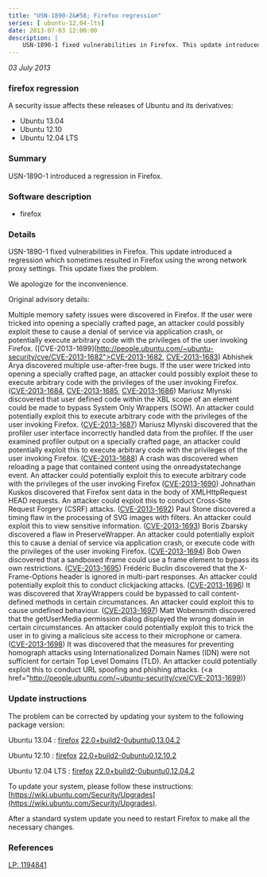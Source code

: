 ```yaml
---
title: "USN-1890-2&#58; Firefox regression"
series: [ ubuntu-12.04-lts]
date: 2013-07-03 12:00:00
description: |
    USN-1890-1 fixed vulnerabilities in Firefox. This update introduced a regression which sometimes resulted in Firefox using the wrong network proxy settings. This update fixes the problem.
--- 
```

 
 

*03 July 2013*

### firefox regression

A security issue affects these releases of Ubuntu and its derivatives:

* Ubuntu 13.04
* Ubuntu 12.10
* Ubuntu 12.04 LTS

### Summary

USN-1890-1 introduced a regression in Firefox. 

### Software description

* firefox 

### Details

USN-1890-1 fixed vulnerabilities in Firefox. This update introduced a regression which sometimes resulted in Firefox using the wrong network proxy settings. This update fixes the problem.

We apologize for the inconvenience.

Original advisory details:

 Multiple memory safety issues were discovered in Firefox. If the user were tricked into opening a specially crafted page, an attacker could possibly exploit these to cause a denial of service via application crash, or potentially execute arbitrary code with the privileges of the user invoking Firefox. ([CVE-2013-1699](http://people.ubuntu.com/~ubuntu-security/cve/CVE-2013-1682">CVE-2013-1682</a>, <a href="http://people.ubuntu.com/~ubuntu-security/cve/CVE-2013-1683">CVE-2013-1683</a>) Abhishek Arya discovered multiple use-after-free bugs. If the user were tricked into opening a specially crafted page, an attacker could possibly exploit these to execute arbitrary code with the privileges of the user invoking Firefox. (<a href="http://people.ubuntu.com/~ubuntu-security/cve/CVE-2013-1684">CVE-2013-1684</a>, <a href="http://people.ubuntu.com/~ubuntu-security/cve/CVE-2013-1685">CVE-2013-1685</a>, <a href="http://people.ubuntu.com/~ubuntu-security/cve/CVE-2013-1686">CVE-2013-1686</a>) Mariusz Mlynski discovered that user defined code within the XBL scope of an element could be made to bypass System Only Wrappers (SOW). An attacker could potentially exploit this to execute arbitrary code with the privileges of the user invoking Firefox. (<a href="http://people.ubuntu.com/~ubuntu-security/cve/CVE-2013-1687">CVE-2013-1687</a>) Mariusz Mlynski discovered that the profiler user interface incorrectly handled data from the profiler. If the user examined profiler output on a specially crafted page, an attacker could potentially exploit this to execute arbitrary code with the privileges of the user invoking Firefox. (<a href="http://people.ubuntu.com/~ubuntu-security/cve/CVE-2013-1688">CVE-2013-1688</a>) A crash was discovered when reloading a page that contained content using the onreadystatechange event. An attacker could potentially exploit this to execute arbitrary code with the privileges of the user invoking Firefox (<a href="http://people.ubuntu.com/~ubuntu-security/cve/CVE-2013-1690">CVE-2013-1690</a>) Johnathan Kuskos discovered that Firefox sent data in the body of XMLHttpRequest HEAD requests. An attacker could exploit this to conduct Cross-Site Request Forgery (CSRF) attacks. (<a href="http://people.ubuntu.com/~ubuntu-security/cve/CVE-2013-1692">CVE-2013-1692</a>) Paul Stone discovered a timing flaw in the processing of SVG images with filters. An attacker could exploit this to view sensitive information. (<a href="http://people.ubuntu.com/~ubuntu-security/cve/CVE-2013-1693">CVE-2013-1693</a>) Boris Zbarsky discovered a flaw in PreserveWrapper. An attacker could potentially exploit this to cause a denial of service via application crash, or execute code with the privileges of the user invoking Firefox. (<a href="http://people.ubuntu.com/~ubuntu-security/cve/CVE-2013-1694">CVE-2013-1694</a>) Bob Owen discovered that a sandboxed iframe could use a frame element to bypass its own restrictions. (<a href="http://people.ubuntu.com/~ubuntu-security/cve/CVE-2013-1695">CVE-2013-1695</a>) Frédéric Buclin discovered that the X-Frame-Options header is ignored in multi-part responses. An attacker could potentially exploit this to conduct clickjacking attacks. (<a href="http://people.ubuntu.com/~ubuntu-security/cve/CVE-2013-1696">CVE-2013-1696</a>) It was discovered that XrayWrappers could be bypassed to call content-defined methods in certain circumstances. An attacker could exploit this to cause undefined behaviour. (<a href="http://people.ubuntu.com/~ubuntu-security/cve/CVE-2013-1697">CVE-2013-1697</a>) Matt Wobensmith discovered that the getUserMedia permission dialog displayed the wrong domain in certain circumstances. An attacker could potentially exploit this to trick the user in to giving a malicious site access to their microphone or camera. (<a href="http://people.ubuntu.com/~ubuntu-security/cve/CVE-2013-1698">CVE-2013-1698</a>) It was discovered that the measures for preventing homograph attacks using Internationalized Domain Names (IDN) were not sufficient for certain Top Level Domains (TLD). An attacker could potentially exploit this to conduct URL spoofing and phishing attacks. (<a href="http://people.ubuntu.com/~ubuntu-security/cve/CVE-2013-1699)) 

### Update instructions

The problem can be corrected by updating your system to the following package version:

Ubuntu 13.04
 : [firefox](https://launchpad.net/ubuntu/+source/firefox) <span> [22.0+build2-0ubuntu0.13.04.2](https://launchpad.net/ubuntu/+source/firefox/22.0+build2-0ubuntu0.13.04.2) </span> 

Ubuntu 12.10
 : [firefox](https://launchpad.net/ubuntu/+source/firefox) <span> [22.0+build2-0ubuntu0.12.10.2](https://launchpad.net/ubuntu/+source/firefox/22.0+build2-0ubuntu0.12.10.2) </span> 

Ubuntu 12.04 LTS
 : [firefox](https://launchpad.net/ubuntu/+source/firefox) <span> [22.0+build2-0ubuntu0.12.04.2](https://launchpad.net/ubuntu/+source/firefox/22.0+build2-0ubuntu0.12.04.2) </span> 

To update your system, please follow these instructions: [https://wiki.ubuntu.com/Security/Upgrades](https://wiki.ubuntu.com/Security/Upgrades).

After a standard system update you need to restart Firefox to make all the necessary changes. 

### References

 
 [LP: 1194841](https://launchpad.net/bugs/1194841)
 

